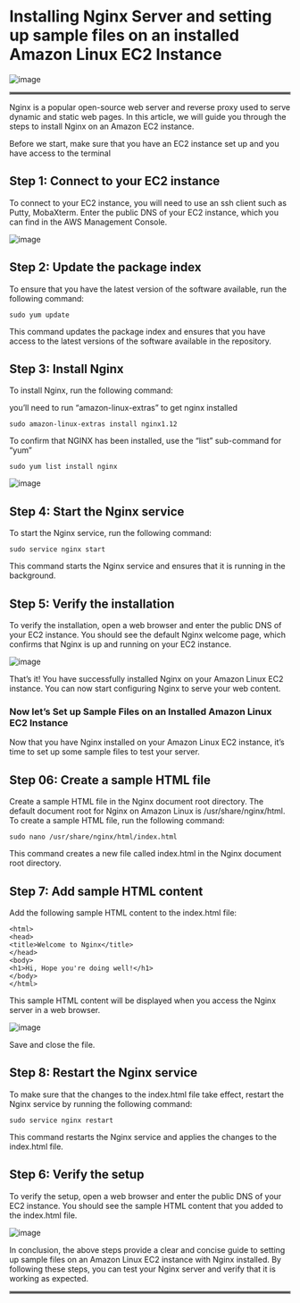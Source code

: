 # Installing Nginx Server and setting up sample files on an installed Amazon Linux EC2 Instance

![image](https://user-images.githubusercontent.com/106432527/218156187-e577a5d3-1e1b-4a16-b55a-cb64c40da569.png)

<hr style="border:2px solid gray">

Nginx is a popular open-source web server and reverse proxy used to serve dynamic and static web pages. In this article, we will guide you through the steps to install Nginx on an Amazon EC2 instance.

Before we start, make sure that you have an EC2 instance set up and you have access to the terminal

## Step 1: Connect to your EC2 instance
To connect to your EC2 instance, you will need to use an ssh client such as Putty, MobaXterm. Enter the public DNS of your EC2 instance, which you can find in the AWS Management Console.

![image](https://user-images.githubusercontent.com/106432527/218156640-1aadc6f7-92de-4a3d-81f8-51473095480e.png)

## Step 2: Update the package index
To ensure that you have the latest version of the software available, run the following command:

```
sudo yum update
```

This command updates the package index and ensures that you have access to the latest versions of the software available in the repository.

## Step 3: Install Nginx

To install Nginx, run the following command:

you’ll need to run “amazon-linux-extras” to get nginx installed

```
sudo amazon-linux-extras install nginx1.12
```

To confirm that NGINX has been installed, use the “list” sub-command for “yum”

```
sudo yum list install nginx
```

![image](https://user-images.githubusercontent.com/106432527/218158007-3c5751b1-d20a-41ad-8bea-3ef899843dde.png)

## Step 4: Start the Nginx service

To start the Nginx service, run the following command:

```
sudo service nginx start
```

This command starts the Nginx service and ensures that it is running in the background.

## Step 5: Verify the installation

To verify the installation, open a web browser and enter the public DNS of your EC2 instance. You should see the default Nginx welcome page, which confirms that Nginx is up and running on your EC2 instance.

![image](https://user-images.githubusercontent.com/106432527/218158206-15df5793-ff7d-4798-a37f-d29c87b043f7.png)

That’s it! You have successfully installed Nginx on your Amazon Linux EC2 instance. You can now start configuring Nginx to serve your web content.

### Now let’s Set up Sample Files on an Installed Amazon Linux EC2 Instance

Now that you have Nginx installed on your Amazon Linux EC2 instance, it’s time to set up some sample files to test your server.

## Step 06: Create a sample HTML file

Create a sample HTML file in the Nginx document root directory. The default document root for Nginx on Amazon Linux is /usr/share/nginx/html. To create a sample HTML file, run the following command:

```
sudo nano /usr/share/nginx/html/index.html 

```
This command creates a new file called index.html in the Nginx document root directory.

## Step 7: Add sample HTML content

Add the following sample HTML content to the index.html file:

```
<html>
<head>
<title>Welcome to Nginx</title>
</head>
<body>
<h1>Hi, Hope you're doing well!</h1>
</body>
</html>
```

This sample HTML content will be displayed when you access the Nginx server in a web browser.

![image](https://user-images.githubusercontent.com/106432527/218158464-a2f3f875-0825-4329-b5c5-740c717e134b.png)

Save and close the file.

## Step 8: Restart the Nginx service

To make sure that the changes to the index.html file take effect, restart the Nginx service by running the following command:

```
sudo service nginx restart
```

This command restarts the Nginx service and applies the changes to the index.html file.

## Step 6: Verify the setup

To verify the setup, open a web browser and enter the public DNS of your EC2 instance. You should see the sample HTML content that you added to the index.html file.

![image](https://user-images.githubusercontent.com/106432527/218158643-ed8af4d3-d9d0-4e85-bebe-8239bcccc3a9.png)

In conclusion, the above steps provide a clear and concise guide to setting up sample files on an Amazon Linux EC2 instance with Nginx installed. By following these steps, you can test your Nginx server and verify that it is working as expected.

<hr style="border:2px solid gray">

